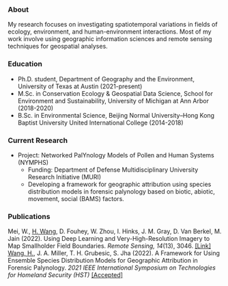 ### About

My research focuses on investigating spatiotemporal variations in fields of ecology, environment, and human-environment interactions. Most of my work involve using geographic information sciences and remote sensing techniques for geospatial analyses. 

### Education

- Ph.D. student, Department of Geography and the Environment, University of Texas at Austin (2021-present)
- M.Sc. in Conservation Ecology & Geospatial Data Science, School for Environment and Sustainability, University of Michigan at Ann Arbor (2018-2020)
- B.Sc. in Environmental Science, Beijing Normal University–Hong Kong Baptist University United International College (2014-2018)

### Current Research 
- Project: Networked PalYnology Models of Pollen and Human Systems (NYMPHS)
  - Funding: Department of Defense Multidisciplinary University Research Initiative (MURI)
  - Developing a framework for geographic attribution using species distribution models in forensic palynology based on biotic, abiotic, movement, social (BAMS) factors. 

### Publications
Mei, W., <ins>H. Wang</ins>, D. Fouhey, W. Zhou, I. Hinks, J. M. Gray, D. Van Berkel, M. Jain (2022). Using Deep Learning and Very-High-Resolution Imagery to Map Smallholder Field Boundaries. <i>Remote Sensing, 14</i>(13), 3046. <a target="_blank" href="https://doi.org/10.3390/rs14133046">[Link]</a>
<ins>Wang, H.</ins>, J. A. Miller, T. H. Grubesic, S. Jha (2022). A Framework for Using Ensemble Species Distribution Models for Geographic Attribution in Forensic Palynology. <i>2021 IEEE International Symposium on Technologies for Homeland Security (HST)</i> <a target="_blank" href="">[Accepted]</a>
<!-- ## Haoyu Wang

You can use the [editor on GitHub](https://github.com/andrewhywong/andrewhywong.github.io/edit/main/index.md) to maintain and preview the content for your website in Markdown files.

Whenever you commit to this repository, GitHub Pages will run [Jekyll](https://jekyllrb.com/) to rebuild the pages in your site, from the content in your Markdown files.

### Markdown

Markdown is a lightweight and easy-to-use syntax for styling your writing. It includes conventions for

```markdown
Syntax highlighted code block

# Header 1
## Header 2
### Header 3

- Bulleted
- List

1. Numbered
2. List

**Bold** and _Italic_ and `Code` text

[Link](url) and ![Image](src)
```

For more details see [Basic writing and formatting syntax](https://docs.github.com/en/github/writing-on-github/getting-started-with-writing-and-formatting-on-github/basic-writing-and-formatting-syntax).

### Jekyll Themes

Your Pages site will use the layout and styles from the Jekyll theme you have selected in your [repository settings](https://github.com/andrewhywong/andrewhywong.github.io/settings/pages). The name of this theme is saved in the Jekyll `_config.yml` configuration file.

### Support or Contact

Having trouble with Pages? Check out our [documentation](https://docs.github.com/categories/github-pages-basics/) or [contact support](https://support.github.com/contact) and we’ll help you sort it out. -->
